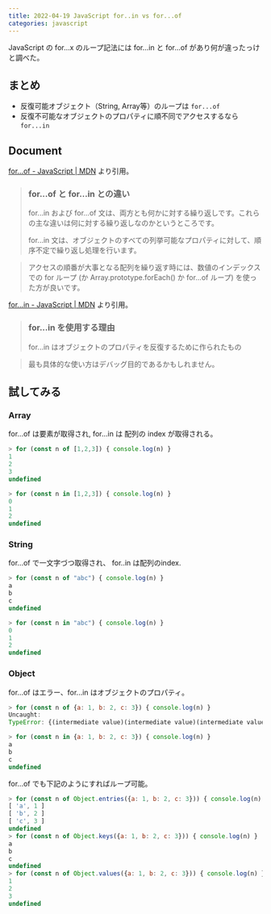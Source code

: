 ```yaml
---
title: 2022-04-19 JavaScript for..in vs for...of 
categories: javascript
---
```


JavaScript の for...x のループ記法には for...in と for...of があり何が違ったっけと調べた。

## まとめ

- 反復可能オブジェクト（String, Array等）のループは `for...of`
- 反復不可能なオブジェクトのプロパティに順不同でアクセスするなら `for...in`

## Document

[for...of - JavaScript \| MDN](https://developer.mozilla.org/ja/docs/Web/JavaScript/Reference/Statements/for...of) より引用。

> ### for...of と for...in との違い
> for...in および for...of 文は、両方とも何かに対する繰り返しです。これらの主な違いは何に対する繰り返しなのかというところです。
> 
> for...in 文は、オブジェクトのすべての列挙可能なプロパティに対して、順序不定で繰り返し処理を行います。

> アクセスの順番が大事となる配列を繰り返す時には、数値のインデックスでの for ループ (か Array.prototype.forEach() か for...of ループ) を使った方が良いです。

[for...in - JavaScript \| MDN](https://developer.mozilla.org/ja/docs/Web/JavaScript/Reference/Statements/for...in) より引用。

> ### for...in を使用する理由
>
> for...in はオブジェクトのプロパティを反復するために作られたもの

> 最も具体的な使い方はデバッグ目的であるかもしれません。

## 試してみる


### Array

for...of は要素が取得され, for...in は 配列の index が取得される。

```js
> for (const n of [1,2,3]) { console.log(n) }
1
2
3
undefined

> for (const n in [1,2,3]) { console.log(n) }
0
1
2
undefined
```

### String

for...of で一文字づつ取得され、 for..in は配列のindex.

```js
> for (const n of "abc") { console.log(n) }
a
b
c
undefined

> for (const n in "abc") { console.log(n) }
0
1
2
undefined
```

### Object

for...of はエラー、for...in はオブジェクトのプロパティ。

```js
> for (const n of {a: 1, b: 2, c: 3}) { console.log(n) }
Uncaught:
TypeError: {(intermediate value)(intermediate value)(intermediate value)} is not iterable

> for (const n in {a: 1, b: 2, c: 3}) { console.log(n) }
a
b
c
undefined
````

for...of でも下記のようにすればループ可能。

```js
> for (const n of Object.entries({a: 1, b: 2, c: 3})) { console.log(n) }
[ 'a', 1 ]
[ 'b', 2 ]
[ 'c', 3 ]
undefined
> for (const n of Object.keys({a: 1, b: 2, c: 3})) { console.log(n) }
a
b
c
undefined
> for (const n of Object.values({a: 1, b: 2, c: 3})) { console.log(n) }
1
2
3
undefined
````

